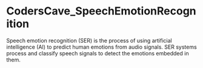 # CodersCave_SpeechEmotionRecognition
Speech emotion recognition (SER) is the process of using artificial intelligence (AI) to predict human emotions from audio signals. SER systems process and classify speech signals to detect the emotions embedded in them.
